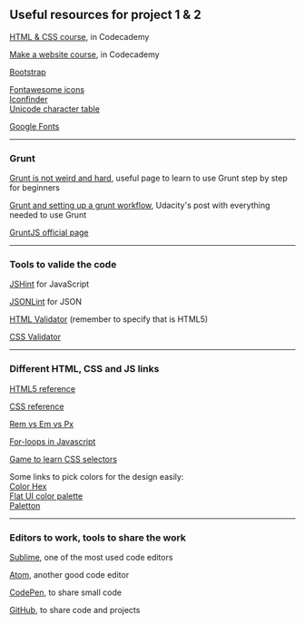 ## Useful resources for project 1 & 2

<a href="https://www.codecademy.com/tracks/web" target="_blank">HTML & CSS course</a>, in Codecademy

[Make a website course](https://www.codecademy.com/skills/make-a-website), in Codecademy

[Bootstrap](http://getbootstrap.com/)

[Fontawesome icons](http://fortawesome.github.io/Font-Awesome/)<br>
[Iconfinder](https://www.iconfinder.com/)<br>
[Unicode character table](http://unicode-table.com/en/)

[Google Fonts](https://www.google.com/fonts)

--------------------------------

### Grunt 

[Grunt is not weird and hard](https://24ways.org/2013/grunt-is-not-weird-and-hard/), useful page to learn to use Grunt step by step for beginners

[Grunt and setting up a grunt workflow](https://discussions.udacity.com/t/grunt-and-setting-up-a-grunt-workflow-intermediate/21984), Udacity's post with everything needed to use Grunt

[GruntJS official page](http://gruntjs.com/)

-----------------------------------

### Tools to valide the code 

[JSHint](http://jshint.com/) for JavaScript

[JSONLint](http://jsonlint.com/) for JSON

[HTML Validator](https://validator.w3.org/#validate_by_input+with_options) (remember to specify that is HTML5)

[CSS Validator](https://jigsaw.w3.org/css-validator/validator)

-------------------

### Different HTML, CSS and JS links

[HTML5 reference](http://www.w3.org/TR/html5/)

[CSS reference](https://developer.mozilla.org/en-US/docs/Web/CSS/Reference)

[Rem vs Em vs Px](https://www.futurehosting.com/blog/web-design-basics-rem-vs-em-vs-px-sizing-elements-in-css/)

[For-loops in Javascript](https://javascriptweblog.wordpress.com/2010/10/11/rethinking-javascript-for-loops/)

[Game to learn CSS selectors](http://flukeout.github.io/)

Some links to pick colors for the design easily:<br>
[Color Hex](http://www.color-hex.com/)<br>
[Flat UI color palette](http://flatui.com/flat-ui-color-palette/)<br>
[Paletton](http://paletton.com/#uid=10I0u0kvKvsitENojy4xKnREshN)

----------------------------------

### Editors to work, tools to share the work

[Sublime](http://www.sublimetext.com/), one of the most used code editors

[Atom](https://atom.io/), another good code editor

[CodePen](http://codepen.io/), to share small code

[GitHub](http://github.com), to share code and projects
